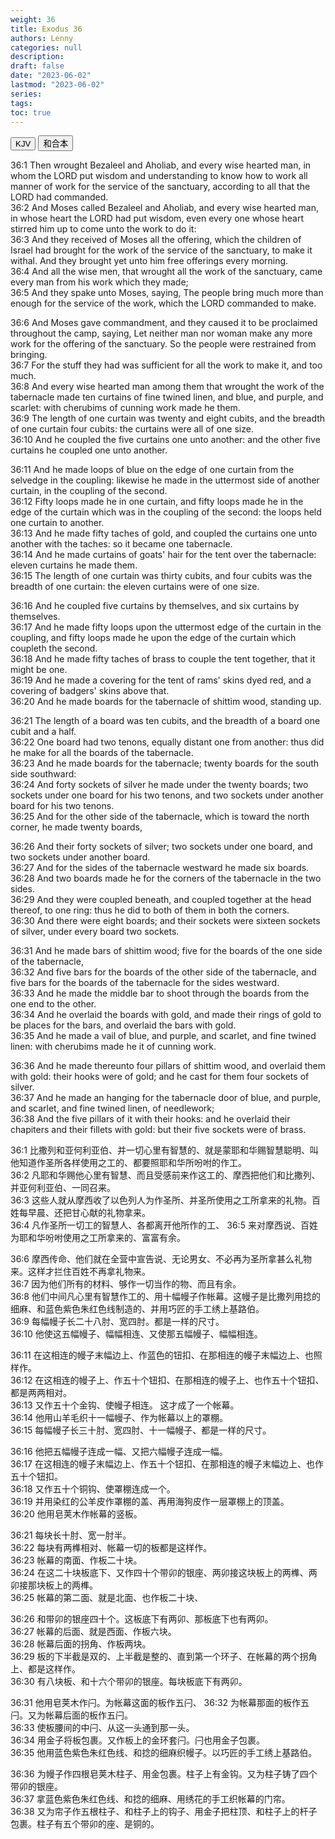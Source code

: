 ```yaml
---
weight: 36
title: Exodus 36
authors: Lenny
categories: null
description: 
draft: false
date: "2023-06-02"
lastmod: "2023-06-02"
series: 
tags: 
toc: true
---
```


<!--more-->

<!-- Tab links -->
<div class="tab">
  <button class="tablinks active" onclick="tablabel(event, 'english')">KJV</button>
  <button class="tablinks" onclick="tablabel(event, 'chinese')">和合本</button>
  
</div>

<!-- Tab content -->
<div id="english" class="tabcontent" style="display:block">

36:1 Then wrought Bezaleel and Aholiab, and every wise hearted man, in whom the LORD put wisdom and understanding to know how to work all manner of work for the service of the sanctuary, according to all that the LORD had commanded.  
36:2 And Moses called Bezaleel and Aholiab, and every wise hearted man, in whose heart the LORD had put wisdom, even every one whose heart stirred him up to come unto the work to do it:  
36:3 And they received of Moses all the offering, which the children of Israel had brought for the work of the service of the sanctuary, to make it withal. And they brought yet unto him free offerings every morning.  
36:4 And all the wise men, that wrought all the work of the sanctuary, came every man from his work which they made;  
36:5 And they spake unto Moses, saying, The people bring much more than enough for the service of the work, which the LORD commanded to make.  

36:6 And Moses gave commandment, and they caused it to be proclaimed throughout the camp, saying, Let neither man nor woman make any more work for the offering of the sanctuary. So the people were restrained from bringing.  
36:7 For the stuff they had was sufficient for all the work to make it, and too much.  
36:8 And every wise hearted man among them that wrought the work of the tabernacle made ten curtains of fine twined linen, and blue, and purple, and scarlet: with cherubims of cunning work made he them.  
36:9 The length of one curtain was twenty and eight cubits, and the breadth of one curtain four cubits: the curtains were all of one size.  
36:10 And he coupled the five curtains one unto another: and the other five curtains he coupled one unto another.  

36:11 And he made loops of blue on the edge of one curtain from the selvedge in the coupling: likewise he made in the uttermost side of another curtain, in the coupling of the second.  
36:12 Fifty loops made he in one curtain, and fifty loops made he in the edge of the curtain which was in the coupling of the second: the loops held one curtain to another.  
36:13 And he made fifty taches of gold, and coupled the curtains one unto another with the taches: so it became one tabernacle.  
36:14 And he made curtains of goats' hair for the tent over the tabernacle: eleven curtains he made them.  
36:15 The length of one curtain was thirty cubits, and four cubits was the breadth of one curtain: the eleven curtains were of one size.  

36:16 And he coupled five curtains by themselves, and six curtains by themselves.  
36:17 And he made fifty loops upon the uttermost edge of the curtain in the coupling, and fifty loops made he upon the edge of the curtain which coupleth the second.  
36:18 And he made fifty taches of brass to couple the tent together, that it might be one.  
36:19 And he made a covering for the tent of rams' skins dyed red, and a covering of badgers' skins above that.  
36:20 And he made boards for the tabernacle of shittim wood, standing up.  

36:21 The length of a board was ten cubits, and the breadth of a board one cubit and a half.  
36:22 One board had two tenons, equally distant one from another: thus did he make for all the boards of the tabernacle.  
36:23 And he made boards for the tabernacle; twenty boards for the south side southward:  
36:24 And forty sockets of silver he made under the twenty boards; two sockets under one board for his two tenons, and two sockets under another board for his two tenons.  
36:25 And for the other side of the tabernacle, which is toward the north corner, he made twenty boards,  

36:26 And their forty sockets of silver; two sockets under one board, and two sockets under another board.  
36:27 And for the sides of the tabernacle westward he made six boards.  
36:28 And two boards made he for the corners of the tabernacle in the two sides.  
36:29 And they were coupled beneath, and coupled together at the head thereof, to one ring: thus he did to both of them in both the corners.  
36:30 And there were eight boards; and their sockets were sixteen sockets of silver, under every board two sockets.  

36:31 And he made bars of shittim wood; five for the boards of the one side of the tabernacle,  
36:32 And five bars for the boards of the other side of the tabernacle, and five bars for the boards of the tabernacle for the sides westward.  
36:33 And he made the middle bar to shoot through the boards from the one end to the other.  
36:34 And he overlaid the boards with gold, and made their rings of gold to be places for the bars, and overlaid the bars with gold.  
36:35 And he made a vail of blue, and purple, and scarlet, and fine twined linen: with cherubims made he it of cunning work.  

36:36 And he made thereunto four pillars of shittim wood, and overlaid them with gold: their hooks were of gold; and he cast for them four sockets of silver.  
36:37 And he made an hanging for the tabernacle door of blue, and purple, and scarlet, and fine twined linen, of needlework;  
36:38 And the five pillars of it with their hooks: and he overlaid their chapiters and their fillets with gold: but their five sockets were of brass.  

</div>


<div id="chinese" class="tabcontent">

36:1 比撒列和亚何利亚伯、并一切心里有智慧的、就是蒙耶和华赐智慧聪明、叫他知道作圣所各样使用之工的、都要照耶和华所吩咐的作工。  
36:2 凡耶和华赐他心里有智慧、而且受感前来作这工的、摩西把他们和比撒列、并亚何利亚伯、一同召来。  
36:3 这些人就从摩西收了以色列人为作圣所、并圣所使用之工所拿来的礼物。百姓每早晨、还把甘心献的礼物拿来。  
36:4 凡作圣所一切工的智慧人、各都离开他所作的工、
36:5 来对摩西说、百姓为耶和华吩咐使用之工所拿来的、富富有余。  

36:6 摩西传命、他们就在全营中宣告说、无论男女、不必再为圣所拿甚么礼物来。这样才拦住百姓不再拿礼物来。  
36:7 因为他们所有的材料、够作一切当作的物、而且有余。  
36:8 他们中间凡心里有智慧作工的、用十幅幔子作帐幕。这幔子是比撒列用捻的细麻、和蓝色紫色朱红色线制造的、并用巧匠的手工绣上基路伯。  
36:9 每幅幔子长二十八肘、宽四肘。都是一样的尺寸。  
36:10 他使这五幅幔子、幅幅相连、又使那五幅幔子、幅幅相连。  

36:11 在这相连的幔子末幅边上、作蓝色的钮扣、在那相连的幔子末幅边上、也照样作。  
36:12 在这相连的幔子上、作五十个钮扣、在那相连的幔子上、也作五十个钮扣、都是两两相对。  
36:13 又作五十个金钩、使幔子相连。  这才成了一个帐幕。  
36:14 他用山羊毛织十一幅幔子、作为帐幕以上的罩棚。  
36:15 每幅幔子长三十肘、宽四肘、十一幅幔子、都是一样的尺寸。  

36:16 他把五幅幔子连成一幅、又把六幅幔子连成一幅。  
36:17 在这相连的幔子末幅边上、作五十个钮扣、在那相连的幔子末幅边上、也作五十个钮扣。  
36:18 又作五十个铜钩、使罩棚连成一个。  
36:19 并用染红的公羊皮作罩棚的盖、再用海狗皮作一层罩棚上的顶盖。  
36:20 他用皂荚木作帐幕的竖板。  

36:21 每块长十肘、宽一肘半。  
36:22 每块有两榫相对、帐幕一切的板都是这样作。  
36:23 帐幕的南面、作板二十块。  
36:24 在这二十块板底下、又作四十个带卯的银座、两卯接这块板上的两榫、两卯接那块板上的两榫。  
36:25 帐幕的第二面、就是北面、也作板二十块、

36:26 和带卯的银座四十个。这板底下有两卯、那板底下也有两卯。  
36:27 帐幕的后面、就是西面、作板六块。  
36:28 帐幕后面的拐角、作板两块。  
36:29 板的下半截是双的、上半截是整的、直到第一个环子、在帐幕的两个拐角上、都是这样作。  
36:30 有八块板、和十六个带卯的银座。每块板底下有两卯。  

36:31 他用皂荚木作闩。为帐幕这面的板作五闩、
36:32 为帐幕那面的板作五闩。又为帐幕后面的板作五闩。  
36:33 使板腰间的中闩、从这一头通到那一头。  
36:34 用金子将板包裹。又作板上的金环套闩。闩也用金子包裹。  
36:35 他用蓝色紫色朱红色线、和捻的细麻织幔子。以巧匠的手工绣上基路伯。  

36:36 为幔子作四根皂荚木柱子、用金包裹。柱子上有金钩。又为柱子铸了四个带卯的银座。  
36:37 拿蓝色紫色朱红色线、和捻的细麻、用绣花的手工织帐幕的门帘。  
36:38 又为帘子作五根柱子、和柱子上的钩子、用金子把柱顶、和柱子上的杆子包裹。柱子有五个带卯的座、是铜的。  

</div>


